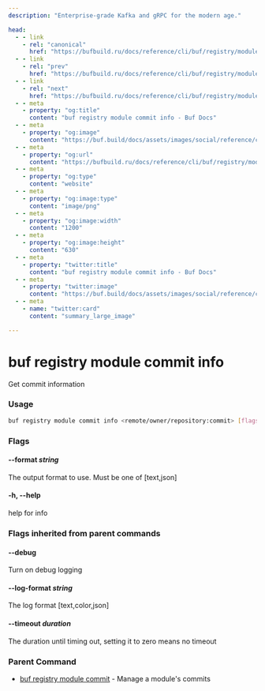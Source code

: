 ```yaml
---
description: "Enterprise-grade Kafka and gRPC for the modern age."

head:
  - - link
    - rel: "canonical"
      href: "https://bufbuild.ru/docs/reference/cli/buf/registry/module/commit/info/"
  - - link
    - rel: "prev"
      href: "https://bufbuild.ru/docs/reference/cli/buf/registry/module/commit/add-label/"
  - - link
    - rel: "next"
      href: "https://bufbuild.ru/docs/reference/cli/buf/registry/module/commit/list/"
  - - meta
    - property: "og:title"
      content: "buf registry module commit info - Buf Docs"
  - - meta
    - property: "og:image"
      content: "https://buf.build/docs/assets/images/social/reference/cli/buf/registry/module/commit/info.png"
  - - meta
    - property: "og:url"
      content: "https://bufbuild.ru/docs/reference/cli/buf/registry/module/commit/info/"
  - - meta
    - property: "og:type"
      content: "website"
  - - meta
    - property: "og:image:type"
      content: "image/png"
  - - meta
    - property: "og:image:width"
      content: "1200"
  - - meta
    - property: "og:image:height"
      content: "630"
  - - meta
    - property: "twitter:title"
      content: "buf registry module commit info - Buf Docs"
  - - meta
    - property: "twitter:image"
      content: "https://buf.build/docs/assets/images/social/reference/cli/buf/registry/module/commit/info.png"
  - - meta
    - name: "twitter:card"
      content: "summary_large_image"

---
```


# buf registry module commit info

Get commit information

### Usage

```sh
buf registry module commit info <remote/owner/repository:commit> [flags]
```

### Flags

#### \--format _string_

The output format to use. Must be one of \[text,json\]

#### \-h, --help

help for info

### Flags inherited from parent commands

#### \--debug

Turn on debug logging

#### \--log-format _string_

The log format \[text,color,json\]

#### \--timeout _duration_

The duration until timing out, setting it to zero means no timeout

### Parent Command

- [buf registry module commit](../) - Manage a module's commits
